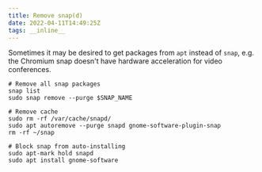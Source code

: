 ```yaml
---
title: Remove snap(d)
date: 2022-04-11T14:49:25Z
tags: __inline__
---
```


Sometimes it may be desired to get packages from `apt` instead of `snap`,
e.g. the Chromium snap doesn't have hardware acceleration for video conferences.

```
# Remove all snap packages
snap list
sudo snap remove --purge $SNAP_NAME

# Remove cache
sudo rm -rf /var/cache/snapd/
sudo apt autoremove --purge snapd gnome-software-plugin-snap
rm -rf ~/snap

# Block snap from auto-installing
sudo apt-mark hold snapd
sudo apt install gnome-software
```

